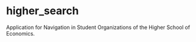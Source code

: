 # higher_search
Application for Navigation in Student Organizations of the Higher School of Economics.
